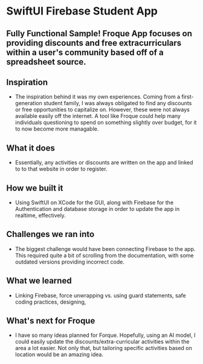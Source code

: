 # SwiftUI Firebase Student App

## Fully Functional Sample! Froque App focuses on providing discounts and free extracurriculars within a user's community based off of a spreadsheet source.

## Inspiration
* The inspiration behind it was my own experiences. Coming from a first-generation student family, I was always obligated to find any discounts or free opportunities to capitalize on. However, these were not always available easily off the internet. A tool like Froque could help many individuals questioning to spend on something slightly over budget, for it to now become more managable.

## What it does
* Essentially, any activities or discounts are written on the app and linked to to that website in order to register.

## How we built it
* Using SwiftUI on XCode for the GUI, along with Firebase for the Authentication and database storage in order to update the app in realtime, effectively.

## Challenges we ran into
* The biggest challenge would have been connecting Firebase to the app. This required quite a bit of scrolling from the documentation, with some outdated versions providing incorrect code.

## What we learned
* Linking Firebase, force unwrapping vs. using guard statements, safe coding practices, designing,

## What's next for Froque
* I have so many ideas planned for Forque. Hopefully, using an AI model, I could easily update the discounts/extra-curricular activities within the area a lot easier. Not only that, but tailoring specific activities based on location would be an amazing idea.

